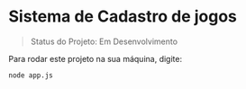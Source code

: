 # Sistema de Cadastro de jogos

> Status do Projeto: Em Desenvolvimento

Para rodar este projeto na sua máquina, digite:


```
node app.js
```
